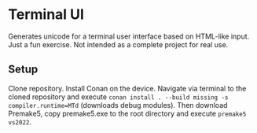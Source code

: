 # Terminal UI
Generates unicode for a terminal user interface based on HTML-like input.
Just a fun exercise. Not intended as a complete project for real use.

## Setup
Clone repository.
Install Conan on the device.
Navigate via terminal to the cloned repository and execute `conan install . --build missing -s compiler.runtime=MTd` (downloads debug modules).
Then download Premake5, copy premake5.exe to the root directory and execute `premake5 vs2022`.
